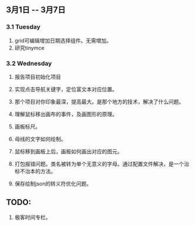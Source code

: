 ## 3月1日 -- 3月7日

### 3.1 Tuesday
1. grid可编辑增加日期选择组件。无需增加。
2. 研究tinymce

### 3.2 Wednesday
1. 报告项目初始化项目
1. 实现点击导航关键字，定位富文本对应位置。

1. 那个项目对你印象最深，提高最大。是那个地方的技术，解决了什么问题。
1. 理解鼠标移出画布的事件，及画图形的原理。

1. 画板标尺。
1. 母线的文字如何绘制。
1. 鼠标移到画板上后，画板如何画出对应的图元。
1. 打包报错问题。类名被转为单个无意义的字母。通过配置文件解决，是一个治标不治本的方法。
1. 保存绘制json的转义符优化问题。

## TODO:
1. 极客时间专栏。
